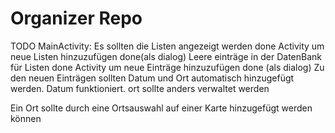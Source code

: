 # Organizer Repo

TODO
MainActivity: Es sollten die Listen angezeigt werden done
Activity um neue Listen hinzuzufügen done(als dialog)
Leere einträge in der DatenBank für Listen done
Activity um neue Einträge hinzuzufügen done (als dialog)
Zu den neuen Einträgen sollten Datum und Ort automatisch hinzugefügt werden. Datum funktioniert. ort sollte anders verwaltet werden

Ein Ort sollte durch eine Ortsauswahl auf einer Karte hinzugefügt werden können
